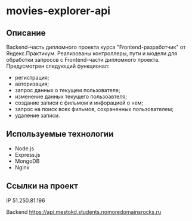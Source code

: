 # movies-explorer-api

## Описание

Backend-часть дипломного проекта курса "Frontend-разработчик" от Яндекс.Практикум.
Реализованы контроллеры, пути и модели для обработки запросов с Frontend-части дипломного проекта.
Предусмотрен следующий функционал:
  * регистрация;
  * авторизация;
  * запрос данных о текущем пользователе;
  * изменение данных текущего пользоавтеля;
  * создание записи с фильмом и инфорацией о нем;
  * запрос на поиск всех фильмов, сохраненных пользователем;
  * удаление записи.

## Используемые технологии

  * Node.js
  * Express.js
  * MongoDB
  * Nginx

## Ссылки на проект

IP 51.250.81.196

Backend https://api.mestokd.students.nomoredomainsrocks.ru

